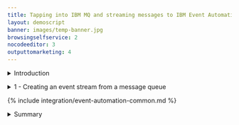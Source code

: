 ```yaml
---
title: Tapping into IBM MQ and streaming messages to IBM Event Automation <br/>300-level live demo
layout: demoscript
banner: images/temp-banner.jpg
browsingselfservice: 2
nocodeeditor: 3
outputtomarketing: 4
---
```


<span id="top"></span>

<details markdown="1">

<summary>Introduction</summary>

Today we will see how Focus Corp, an online retailer, uses real-time transaction data to capitalize on time-sensitive revenue opportunities. 


Focus Corp has a goal of driving more revenue from its first-time customers. The marketing team want to send a high-value promotion to first-time customers immediately after a large initial order.


Focus Corp use IBM MQ to coordinate transactions between its order management system and its payments gateway. We’ll see how these transactions can be harvested to generate a Apache Kafka event stream and exposed to other teams for reuse. The marketing team will use this event stream to precisely identify which customers to send the promotional offer to.


Let’s get started!

(Demo intro slides <a href="https://ibm.box.com/s/quzwd2gvn7zbo9oo19xi1o05gtdlvmwj" target="_blank" rel="noreferrer">here</a>)

(Printer-ready PDF of demo script <a href="https://ibm.box.com/s/jsz9v4mva1jdz7gg1fls3xk4rhgiezvh" target="_blank" rel="noreferrer">here</a>)

<br/><br/>

</details>

<p/>

<details markdown="1">

<summary>1 - Creating an event stream from a message queue</summary>

Focus Corp’s integration team exposes the enterprise’s data using event streams. This allows application teams to subscribe to the data without impacting the backend system, decoupling development, and lowering risks. The integration team have received a request to access customer orders. The order management system and its payment gateway exchange customer orders over IBM MQ. The integration team will tap into this communication, clone each of the orders and publish into an event stream.

<br/>

| **1.1** | **Configure a new queue in IBM MQ for the cloned order messages** |
| :--- | :--- |
| **Narration** | Focus Corp’s integration team log into the IBM MQ console. They create a new queue called TO.KAFKA to store the cloned order messages before they are published to Apache Kafka. |
| **Action** &nbsp; 1.1.1 | In the IBM MQ console click on **manage**.<br/> <img src="images/1-1-MQ-Console.png" width="800" /> |
| **Action** &nbsp; 1.1.2 | Define a new queue by clicking on the **Create** button.<br/> <img src="images/1-1-MQ-Console-CreateQ-Button.png" width="800" /> |
| **Action** &nbsp; 1.1.3 | Click on the **Local** tile.<br/> <img src="images/1-1-MQ-Console-LocalQ.png" width="800" /> |
| **Action** &nbsp; 1.1.4 | Fill in **TO.KAFKA** (1) as the queue name and click **Create** (2).<br/> <img src="images/1-1-MQ-Console-CreateQ.png" width="800" /> |
| **Action** &nbsp; 1.1.5 | See the new queue in the table.<br/> <img src="images/1-1-MQ-Console-SeeNewQ.png" width="800" /> |

| **1.2** | **Configure IBM MQ to clone the orders** |
| :--- | :--- |
| **Narration** | Next the integration team identify the queue being used between the order management system and its payment gateway. They review the messages as they are passing through MQ to verify they contain the expected payload. |
| **Action** &nbsp; 1.2.1 | Click on the **PAYMENT.REQ** queue.<br/> <img src="images/1-2-ClickQ.png" width="800" /> |
| **Action** &nbsp; 1.2.2 | Click on a message (1), scroll down (2) and show the order details (3).<br/> <img src="images/1-2-ShowMessage.png" width="800" /> |
| **Action** &nbsp; 1.2.3 | Click **Close**.<br/> <img src="images/1-2-CloseMessage.png" width="800" /> |
| **Narration** | They update the configuration to specify TO.KAFKA as the streaming queue. This causes IBM MQ to clone new messages put to the PAYMENT.REQ queue. |
| **Action** &nbsp; 1.2.4 | Click the **Actions** button and select **View configuration**.<br/> <img src="images/1-2-ViewConfig.png" width="800" /> |
| **Action** &nbsp; 1.2.5 | Click the **Edit** button.<br/> <img src="images/1-2-EditConfig.png" width="800" /> |
| **Action** &nbsp; 1.2.6 | Select the **Storage** (1) section, in the Streaming queue name field type **TO.KAFKA** (2), and click **Save** (3).<br/> <img src="images/1-2-SaveConfig.png" width="800" /> |
| **Narration** | Once saved the new configuration is live, and the integration team can see cloned order messages in the TO.KAFKA queue. |
| **Action** &nbsp; 1.2.7 | Scroll to the top of the page (1), and select **Manage** (2).<br/> <img src="images/1-2-ViewQueues.png" width="800" /> |
| **Action** &nbsp; 1.2.8 | Click on the **TO.KAFKA** (1) queue.<br/> <img src="images/1-2-ViewStreamedMessages.png" width="800" /> |
| **Action** &nbsp; 1.2.9 | View the order messages building up on the queue.<br/> <img src="images/1-2-ViewClonedMessages.png" width="800" /> |

| **1.3** | **Define the orders event stream** |
| :--- | :--- |
| **Narration** | Next the integration team open the IBM Event Streams console to create the orders stream where messages will be published. Options are provided to customize the data replication and retention settings. The team use the default values as their standard policy is to retain data for a week and to replicate for high availability.  |
| **Action** &nbsp; 1.3.1 | In the IBM Event Streams console click on the **Create a topic** tile.<br/> <img src="images/1-3-CreateTile.png" width="800" /> |
| **Action** &nbsp; 1.3.2 | Specify **ORDERS** (1) as the Topic name, and click **Next** (2).<br/> <img src="images/1-3-TopicName.png" width="800" /> |
| **Action** &nbsp; 1.3.3 | Leave the number of partitions as the default and click **Next** (1).<br/> <img src="images/1-3-Partitions.png" width="800" /> |
| **Action** &nbsp; 1.3.4 | Leave the retention settings as the default and click **Next** (1).<br/> <img src="images/1-3-Retention.png" width="800" /> |
| **Action** &nbsp; 1.3.5 | Leave the replication settings as the default and click **Create topic** (1).<br/> <img src="images/1-3-CreateTopic.png" width="800" /> |

| **1.4** | **Configure the IBM MQ to IBM Event Streams bridge** |
| :--- | :--- |
| **Narration** | Next the integration team open the Red Hat OpenShift console to configure the MQ to IBM Event Stream bridge. The bridge is supplied and supported by IBM and built on the Apache Kafka connector framework. The configuration includes the connectivity details for both IBM MQ and IBM Event Streams. Once created, the connector reads messages from the TO.KAFKA queue and publishes to the order stream. |
| **Action** &nbsp; 1.4.1 | In the Red Hat OpenShift console click on the **+** button in the top right.<br/> <img src="images/1-4-ClickPlus.png" width="800" /> |
| **Action** &nbsp; 1.4.2 | Copy and paste (1) the below into the Red Hat OpenShift console, click **Create** (2). <br/> <br/><inline-code code="apiVersion: eventstreams.ibm.com/v1beta2<br/>kind: KafkaConnector<br/>metadata:<br/>&nbsp;&nbsp;name: mq-connector<br/>&nbsp;&nbsp;namespace: cp4i<br/>&nbsp;&nbsp;labels:<br/>&nbsp;&nbsp;&nbsp;&nbsp;eventstreams.ibm.com/cluster: kafka-connect-cluster<br/>spec:<br/>&nbsp;&nbsp;class: com.ibm.eventstreams.connect.mqsource.MQSourceConnector<br/>&nbsp;&nbsp;tasksMax: 1<br/>&nbsp;&nbsp;config:<br/>&nbsp;&nbsp;&nbsp;&nbsp;# the Kafka topic to produce to<br/>&nbsp;&nbsp;&nbsp;&nbsp;topic: ORDERS<br/>&nbsp;&nbsp;&nbsp;&nbsp;# the MQ queue to get messages from<br/>&nbsp;&nbsp;&nbsp;&nbsp;mq.queue: TO.KAFKA<br/>&nbsp;&nbsp;&nbsp;&nbsp;# connection details for the queue manager<br/>&nbsp;&nbsp;&nbsp;&nbsp;mq.queue.manager: orders<br/>&nbsp;&nbsp;&nbsp;&nbsp;mq.connection.name.list: orders-ibm-mq(1414)<br/>&nbsp;&nbsp;&nbsp;&nbsp;mq.channel.name: SYSTEM.DEF.SVRCONN<br/>&nbsp;&nbsp;&nbsp;&nbsp;# format of the messages to transfer<br/>&nbsp;&nbsp;&nbsp;&nbsp;mq.message.body.jms: true<br/>&nbsp;&nbsp;&nbsp;&nbsp;mq.record.builder: com.ibm.eventstreams.connect.mqsource.builders.JsonRecordBuilder<br/>&nbsp;&nbsp;&nbsp;&nbsp;key.converter: org.apache.kafka.connect.storage.StringConverter<br/>&nbsp;&nbsp;&nbsp;&nbsp;value.converter: org.apache.kafka.connect.json.JsonConverter<br/>&nbsp;&nbsp;&nbsp;&nbsp;# whether to send the schema with the messages<br/>&nbsp;&nbsp;&nbsp;&nbsp;key.converter.schemas.enable: false<br/>&nbsp;&nbsp;&nbsp;&nbsp;value.converter.schemas.enable: false</code><br/>"></inline-code><img src="images/1-4-Paste.png" width="800" /> |

| **1.5** | **View the orders in the stream** |
| :--- | :--- |
| **Narration** | The integration team return to the IBM Event Streams console to view the orders. They see the events since they configured the streaming queue in IBM MQ. |
 **Action** &nbsp; 1.5.1 | Return to the IBM Event Streams console and show that the messages are being streamed into the topic. Click the topic icon (1), and select the **ORDERS** (2) topic. <br/> <br/><img src="images/1-5-NavigateToTopic.png" width="800" /> |
 **Action** &nbsp; 1.5.2 | All messages since the MQ streaming queue configuration update are seen. Click on one to view the details. <br/> <br/><img src="images/1-5-ViewEvent.png" width="800" /> |

| **1.6** | **Importing the streams into IBM Event Endpoint Management** |
| :--- | :--- |
| **Narration** | Next the integration team open the IBM Event Endpoint Management console. The console supports two usages, one for teams publishing event streams, and a second for those consuming. The integration team want to import the order and customer streams by discovering the topic on IBM Event Streams. As this is the first time they have imported from IBM Event Streams they need to register the cluster.|
| **Action** &nbsp; 1.6.1 | In the IBM Event Endpoint Management console click on the **topic** (1) icon and select the **Add topic** (2) button. <br/> <img src="images/1-6-ViewTopics.png" width="800" /> |
| **Action** &nbsp; 1.6.2 | No Apache Kafka clusters have been configured, the IBM Event Streams environment will be added. Click **Add new cluster**. <br/> <img src="images/1-6-AddClusterWizard.png" width="800" /> |
| **Action** &nbsp; 1.6.3 | Specify **IBM Event Streams** (1) for the cluster name and click **Next** (2). <br/> <img src="images/1-6-ClusterName.png" width="800" /> |
| **Narration** | They enter the cluster connectivity details including the endpoint, certificates for secure communication and username / password credentials.|
| **Action** &nbsp; 1.6.4 | Specify **ademo-es-kafka-bootstrap.cp4i.svc:9095** (1) for the servers field and click **Next** (2). <br/> <img src="images/1-6-ClusterAddress.png" width="800" /> |
| **Action** &nbsp; 1.6.5 | Check the **Accept all certificates** (1) box and click **Next** (2). <br/> <img src="images/1-6-ClusterCert.png" width="800" /> |
| **Action** &nbsp; 1.6.6 | Specify **es-admin** (1) for the username, use the value outputted in the preparation section for the password (2), and click **Add cluster** (3). <br/> <img src="images/1-6-ClusterCredentials.png" width="800" /> |
| **Narration** | The available topics are discovered, and the team select to import both the CUSTOMERS and ORDERS streams.|
| **Action** &nbsp; 1.6.7 | Select **IBM Event Streams** (1) and click **Next** (2). <br/> <img src="images/1-6-ClusterSelection.png" width="800" /> |
| **Action** &nbsp; 1.6.8 | Check **CUSTOMERS** (1) and **ORDERS** (2), and click **Add topic** (2). <br/> <img src="images/1-6-SelectTopics.png" width="800" /> |

| **1.7** | **Importing the streams into IBM Event Endpoint Management** |
| :--- | :--- |
| **Narration** | Next the integration team describe the streams, providing a description and example message. This information is displayed to consumers when they discover and subscribe to the event stream. They start by editing the CUSTOMERS stream. |
| **Action** &nbsp; 1.7.1 | Click on the **CUSTOMERS** (1) topic. <br/> <img src="images/1-7-SelectCustomerTopic.png" width="800" /> |
| **Action** &nbsp; 1.7.2 | Click on the **Edit information** (1) button. <br/> <img src="images/1-7-EditCustomer.png" width="800" /> |
| **Action** &nbsp; 1.7.3 | Enter **Events generated by the customer management system. A new event is created for each new user registration.** (1) as the description. <br/> <img src="images/1-7-CustomerDescription.png" width="800" /> |
| **Action** &nbsp; 1.7.4 | Scroll down and enter **customer** (1) as a tag and **customerservice@focus.corp** as the contact email. <br/> <img src="images/1-7-CustomerContact.png" width="800" /> |
| **Action** &nbsp; 1.7.5 | Select the **Event information** tab, scroll down to the sample message text box (2) and copy the content from below, and click **Save** (3). <br/> <br/><inline-code code="{<br/>&nbsp;&nbsp;&quot;customerid&quot;: &quot;acb3eb65-98a1-45c2-84d4-f5df157862b4&quot;,<br/>&nbsp;&nbsp;&quot;customername&quot;: &quot;Emilio Quitzon&quot;,<br/>&nbsp;&nbsp;&quot;registered&quot;: &quot;2023-10-24 19:20:35.638&quot;<br/>}"></inline-code> <img src="images/1-7-SampleCustomer.png" width="800" /> |
| **Narration** | The integration team publish the event stream which allows consumers to view and subscribe. |
| **Action** &nbsp; 1.7.6 | Select the **Manage** (1) tab and click on the **Publish topic +** (2) button. <br/> <img src="images/1-7-ManageCustomer.png" width="800" /> |
| **Action** &nbsp; 1.7.7 | Check the **production** (1) gateway group and click on **Publish topic** (2). <br/> <img src="images/1-7-PublishCustomer.png" width="800" /> |
| **Narration** | They repeat the same process for the ORDERS stream. |
| **Action** &nbsp; 1.7.8 | Select the **topics** (1) icon and click on the **ORDERS** (2) topic. <br/> <img src="images/1-7-SelectOrderTopic.png" width="800" /> |
| **Action** &nbsp; 1.7.9 | Click on the **Edit information** (1) button. <br/> <img src="images/1-7-EditOrder.png" width="800" /> |
| **Action** &nbsp; 1.7.10 | Enter **Events from the Focus Corp order management system. An event will be emitted for every new order that is made.** (1) as the description. <br/> <img src="images/1-7-OrderDescription.png" width="800" /> |
| **Action** &nbsp; 1.7.11 | Scroll down and enter **order** (1) as a tag and **order@focus.corp** as the contact email. <br/> <img src="images/1-7-OrderContact.png" width="800" /> |
| **Action** &nbsp; 1.7.12 | Select the **Event information** tab, scroll down to the sample message text box (2) and copy the content from below, and click **Save** (3). <br/> <br/><inline-code code="{<br/>&nbsp;&nbsp;&quot;quantity&quot;: 9,<br/>&nbsp;&nbsp;&quot;price&quot;: 197.09,<br/>&nbsp;&nbsp;&quot;customerid&quot;: &quot;a7d1586b-ced1-462f-9e44-14e9e5013540&quot;,<br/>&nbsp;&nbsp;&quot;description&quot;: &quot;Composite Oversize 28in Tennis Racket&quot;,<br/>&nbsp;&nbsp;&quot;id&quot;: &quot;1eba7af9-b748-4754-b750-3459e589dccf&quot;,<br/>&nbsp;&nbsp;&quot;region&quot;: &quot;EMEA&quot;,<br/>&nbsp;&nbsp;&quot;ordertime&quot;: &quot;2023-10-24 19:26:04.839&quot;,<br/>&nbsp;&nbsp;&quot;customer&quot;: &quot;Reed McKenzie DDS&quot;<br/>}"></inline-code> <img src="images/1-7-SampleOrder.png" width="800" /> |
| **Action** &nbsp; 1.7.13 | Select the **Manage** (1) tab and click on the **Publish topic +** (2) button. <br/> <img src="images/1-7-ManageOrder.png" width="800" /> |
| **Action** &nbsp; 1.7.14 | Check the **production** (1) gateway group and click on **Publish topic** (2). <br/> <img src="images/1-7-PublishCustomer.png" width="800" /> |

<br/>

**[Go to top](#place1)**

<br/><br/>

</details>

<p/>

{% include integration/event-automation-common.md %}

<details markdown="1">

<summary>Summary</summary>

<br/>

In this demo we showed how Focus Corps used IBM MQ and IBM Event Automation to capitalize on time-sensitive revenue opportunities. Specifically, we looked at how IBM MQ can be configured to clone messages, and IBM Event Automation setup to publish them to an event stream. This and other streams were published to an Event catalog allowing consumers to discover and subscribe. The marketing team then used these streams to build an event processing flow. The flow detects in real-time which customers should receive the high value discount. This has transformed how quickly the marketing team can create new features and freed them up from requesting this from other teams.

Thank you for attending today’s presentation.


**[Go to top](#place1)**

<br/><br/>

</details>